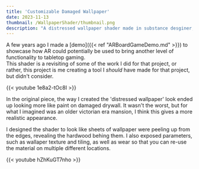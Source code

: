```yaml
---
title: 'Customizable Damaged Wallpaper'
date: 2023-11-13
thumbnail: /WallpaperShader/thumbnail.png
description: "A distressed wallpaper shader made in substance desginer, with customizable paramters"
---
```


A few years ago I made a [demo]({{< ref "ARBoardGameDemo.md" >}}) to showcase how AR 
could potentially be used to bring another level of functionality to tabletop gaming.  
This shader is a revisiting of some of the work I did for that project, or rather, this 
project is me creating a tool I *should* have made for that project, but didn't consider. 

{{< youtube 1e8a2-tOc8I >}}

In the original piece, the way I created the 'distressed wallpaper' look ended up 
looking more like paint on damaged drywall. It wasn't the worst, but for what I imagined 
was an older victorian era mansion, I think this gives a more realistic appearance. 

I designed the shader to look like sheets of wallpaper were peeling up from the edges, 
revealing the hardwood behing them. I also exposed parameters, such as wallaper texture 
and tiling, as well as wear so that you can re-use the material on multiple different 
locations.

{{< youtube hZhKuGT7nho >}}